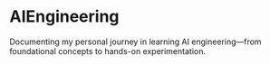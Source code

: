 # AIEngineering
Documenting my personal journey in learning AI engineering—from foundational concepts to hands-on experimentation.

